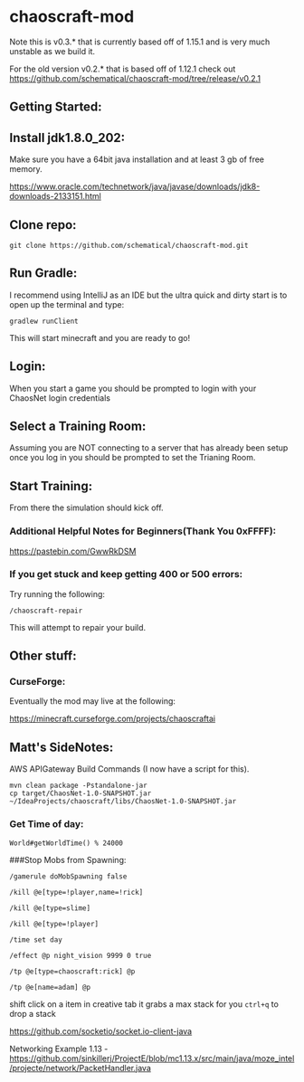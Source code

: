 # chaoscraft-mod

Note this is v0.3.* that is currently based off of 1.15.1 and is very much unstable as we build it.

For the old version v0.2.* that is based off of 1.12.1 check out https://github.com/schematical/chaoscraft-mod/tree/release/v0.2.1


## Getting Started:
## Install jdk1.8.0_202:

Make sure you have a 64bit java installation and at least 3 gb of free memory.


https://www.oracle.com/technetwork/java/javase/downloads/jdk8-downloads-2133151.html

## Clone repo:
```
git clone https://github.com/schematical/chaoscraft-mod.git
```

## Run Gradle:
I recommend using IntelliJ as an IDE but the ultra quick and dirty start is to open up the terminal and type:
```
gradlew runClient
```
This will start minecraft and you are ready to go!

## Login:
When you start a game you should be prompted to login with your ChaosNet login credentials

## Select a Training Room:
Assuming you are NOT connecting to a server that has already been setup once you log in you should be prompted to set the Trianing Room.

## Start Training:
From there the simulation should kick off.

### Additional Helpful Notes for Beginners(Thank You 0xFFFF):
https://pastebin.com/GwwRkDSM


### If you get stuck and keep getting 400 or 500 errors:
Try running the following:
```
/chaoscraft-repair
```
This will attempt to repair your build.

## Other stuff:
### CurseForge:
Eventually the mod may live at the following:

https://minecraft.curseforge.com/projects/chaoscraftai





## Matt's SideNotes:
AWS APIGateway Build Commands (I now have a script for this).
```
mvn clean package -Pstandalone-jar
cp target/ChaosNet-1.0-SNAPSHOT.jar  ~/IdeaProjects/chaoscraft/libs/ChaosNet-1.0-SNAPSHOT.jar
```

### Get Time of day:

```
World#getWorldTime() % 24000
```

###Stop Mobs from Spawning:
```
/gamerule doMobSpawning false
```

```
/kill @e[type=!player,name=!rick]
```

```
/kill @e[type=slime]
```

```
/kill @e[type=!player]
```

```
/time set day
```

```
/effect @p night_vision 9999 0 true
```

```
/tp @e[type=chaoscraft:rick] @p
```

```
/tp @e[name=adam] @p
```



shift click on a item in creative tab it grabs a max stack for you
```ctrl+q``` to drop a stack

https://github.com/socketio/socket.io-client-java

Networking Example 1.13 - https://github.com/sinkillerj/ProjectE/blob/mc1.13.x/src/main/java/moze_intel/projecte/network/PacketHandler.java